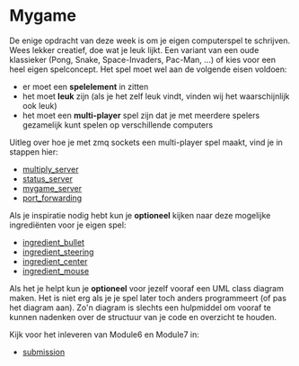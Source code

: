 # Mygame

De enige opdracht van deze week is om je eigen computerspel te
schrijven. Wees lekker creatief, doe wat je leuk lijkt. Een variant
van een oude klassieker (Pong, Snake, Space-Invaders, Pac-Man, ...) of
kies voor een heel eigen spelconcept. Het spel moet wel aan de
volgende eisen voldoen:

- er moet een **spelelement** in zitten
- het moet **leuk** zijn (als je het zelf leuk vindt, vinden wij het waarschijnlijk ook leuk)
- het moet een **multi-player** spel zijn dat je met meerdere spelers gezamelijk kunt spelen op verschillende computers

Uitleg over hoe je met zmq sockets een multi-player spel maakt, vind je in stappen hier:

- [multiply_server](../multiply_server)
- [status_server](../status_server)
- [mygame_server](../mygame_server)
- [port_forwarding](../port_forwarding)

Als je inspiratie nodig hebt kun je **optioneel** kijken naar deze
mogelijke ingrediënten voor je eigen spel:

- [ingredient_bullet](../ingredient_bullet)
- [ingredient_steering](../ingredient_steering)
- [ingredient_center](../ingredient_center)
- [ingredient_mouse](../ingredient_mouse)

Als het je helpt kun je **optioneel** voor jezelf vooraf een UML class
diagram maken. Het is niet erg als je je spel later toch anders
programmeert (of pas het diagram aan). Zo'n diagram is slechts een
hulpmiddel om vooraf te kunnen nadenken over de structuur van je
code en overzicht te houden.

Kijk voor het inleveren van Module6 en Module7 in:

- [submission](../submission)
